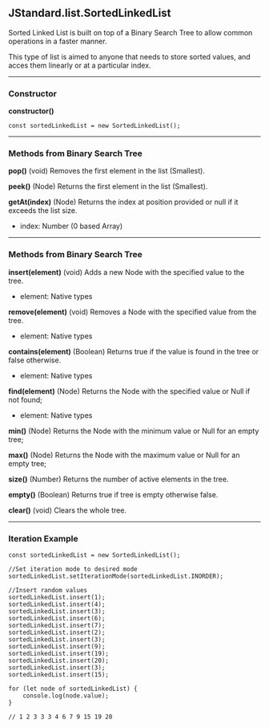 ## JStandard.list.SortedLinkedList

Sorted Linked List is built on top of a Binary Search Tree to allow common operations in a faster manner.

This type of list is aimed to anyone that needs to store sorted values, and acces them linearly or at a particular index.

----------

### Constructor ###

**constructor()** 

    const sortedLinkedList = new SortedLinkedList();

----------

### Methods from Binary Search Tree ###

**pop()** (void) Removes the first element in the list (Smallest).

**peek()** (Node) Returns the first element in the list (Smallest).

**getAt(index)** (Node) Returns the index at position provided or null if it exceeds the list size.

- index: Number (0 based Array)

----------

### Methods from Binary Search Tree ###

**insert(element)** (void) Adds a new Node with the specified value to the tree.

- element: Native types

**remove(element)** (void) Removes a Node with the specified value from the tree.

- element: Native types

**contains(element)** (Boolean) Returns true if the value is found in the tree or false otherwise.

- element: Native types

**find(element)** (Node) Returns the Node with the specified value or Null if not found;

- element: Native types

**min()** (Node) Returns the Node with the minimum value or Null for an empty tree;

**max()** (Node) Returns the Node with the maximum value or Null for an empty tree;

**size()** (Number) Returns the number of active elements in the tree.

**empty()** (Boolean) Returns true if tree is empty otherwise false.

**clear()** (void) Clears the whole tree.

----------

### Iteration Example ###

```
const sortedLinkedList = new SortedLinkedList();

//Set iteration mode to desired mode
sortedLinkedList.setIterationMode(sortedLinkedList.INORDER);

//Insert random values
sortedLinkedList.insert(1); 
sortedLinkedList.insert(4); 
sortedLinkedList.insert(3); 
sortedLinkedList.insert(6); 
sortedLinkedList.insert(7);
sortedLinkedList.insert(2); 
sortedLinkedList.insert(3); 
sortedLinkedList.insert(9); 
sortedLinkedList.insert(19); 
sortedLinkedList.insert(20); 
sortedLinkedList.insert(3); 
sortedLinkedList.insert(15);

for (let node of sortedLinkedList) {
	console.log(node.value);
}

// 1 2 3 3 3 4 6 7 9 15 19 20
```